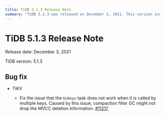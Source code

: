 ```yaml
---
title: TiDB 5.1.3 Release Note
summary: "TiDB 5.1.3 was released on December 3, 2021. This version includes a bug fix for TiKV, addressing an issue where the `GcKeys` task does not work when called by multiple keys, leading to potential problems with compaction filter GC."
---
```


# TiDB 5.1.3 Release Note

Release date: December 3, 2021

TiDB version: 5.1.3

## Bug fix

+ TiKV

    - Fix the issue that the `GcKeys` task does not work when it is called by multiple keys. Caused by this issue, compaction filter GC might not drop the MVCC deletion information. [#11217](https://github.com/tikv/tikv/issues/11217)

